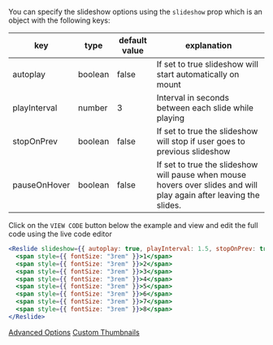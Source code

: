 You can specify the slideshow options using the `slideshow` prop which is an object with the following keys:

| key          | type    | default value | explanation                                                                                                         |
| ------------ | ------- | ------------- | ------------------------------------------------------------------------------------------------------------------- |
| autoplay     | boolean | false         | If set to true slideshow will start automatically on mount                                                          |
| playInterval | number  | 3             | Interval in seconds between each slide while playing                                                                |
| stopOnPrev   | boolean | false         | If set to true the slideshow will stop if user goes to previous slideshow                                           |
| pauseOnHover | boolean | false         | If set to true the slideshow will pause when mouse hovers over slides and will play again after leaving the slides. |

Click on the `VIEW CODE` button below the example and view and edit the full code using the live code editor

```jsx
<Reslide slideshow={{ autoplay: true, playInterval: 1.5, stopOnPrev: true, pauseOnHover: false }}>
  <span style={{ fontSize: "3rem" }}>1</span>
  <span style={{ fontSize: "3rem" }}>2</span>
  <span style={{ fontSize: "3rem" }}>3</span>
  <span style={{ fontSize: "3rem" }}>4</span>
  <span style={{ fontSize: "3rem" }}>5</span>
  <span style={{ fontSize: "3rem" }}>6</span>
  <span style={{ fontSize: "3rem" }}>7</span>
  <span style={{ fontSize: "3rem" }}>8</span>
</Reslide>
```

<a class="previous-section" href="#/Documentation/Advanced%20Options">Advanced Options</a>
<a class="next-section" href="#/Documentation/Custom%20Thumbnails">Custom Thumbnails</a>
